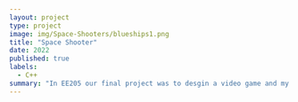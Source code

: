 ```yaml
---
layout: project
type: project
image: img/Space-Shooters/blueships1.png
title: "Space Shooter"
date: 2022
published: true
labels:
  - C++
summary: "In EE205 our final project was to desgin a video game and my group remade Space Invaders."
---
```



